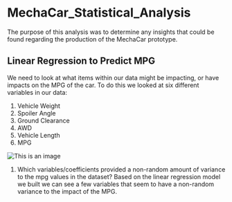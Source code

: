 # MechaCar_Statistical_Analysis

The purpose of this analysis was to determine any insights that could be found regarding the production of the MechaCar prototype.

## Linear Regression to Predict MPG

We need to look at what items within our data might be impacting, or have impacts on the MPG of the car. 
To do this we looked at six different variables in our data:

1. Vehicle Weight
2. Spoiler Angle
3. Ground Clearance
4. AWD
5. Vehicle Length
6. MPG

![This is an image]([https://github.com/Bren42/MechaCar_Statistical_Analysis/blob/main/images/mecha_LM.png](https://github.com/Bren42/MechaCar_Statistical_Analysis/blob/main/images/mecha_lm_summary.png))

1. Which variables/coefficients provided a non-random amount of variance to the mpg values in the dataset?
Based on the linear regression model we built we can see a few variables that seem to have a non-random variance to the impact of the MPG. 
